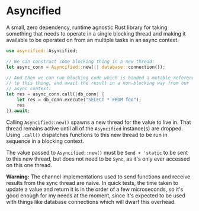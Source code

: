 # Asyncified

A small, zero dependency, runtime agnostic Rust library for taking something that needs to operate in a single blocking thread and making it available to be operated on from an multiple tasks in an async context.

```rust
use asyncified::Asyncified;

// We can construct some blocking thing in a new thread:
let async_conn = Asyncified::new(|| database::connection());

// And then we can run blocking code which is handed a mutable reference
// to this thing, and await the result in a non-blocking way from our
// async context:
let res = async_conn.call(|db_conn| {
    let res = db_conn.execute("SELECT * FROM foo");
    res
}).await;
```

Calling `Asyncified::new()` spawns a new thread for the value to live in. That thread remains active until all of the `Asyncified` instance(s) are dropped. Using `.call()` dispatches functions to this new thread to be run in sequence in a blocking context.

The value passed to `Asyncified::new()` must be `Send + 'static` to be sent to this new thread, but does not need to be `Sync`, as it's only ever accessed on this one thread.

**Warning:** The channel implementations used to send functions and receive results from the sync thread are naive. In quick tests, the time taken to update a value and return it is in the order of a few microseconds, so it's good enough for my needs at the moment, since it's expected to be used with things like database connections which will dwarf this overhead.